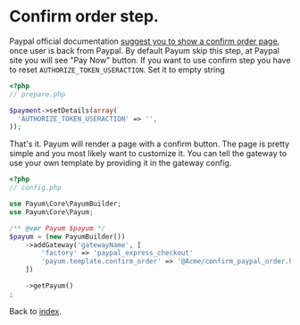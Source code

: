 # Confirm order step.

Paypal official documentation [suggest you to show a confirm order page](https://developer.paypal.com/docs/classic/express-checkout/integration-guide/ECGettingStarted/#id084RN0F0OPN), once user is back from Paypal.
By default Payum skip this step, at Paypal site you will see "Pay Now" button. If you want to use confirm step you have to reset
`AUTHORIZE_TOKEN_USERACTION`. Set it to empty string

```php
<?php
// prepare.php

$payment->setDetails(array(
  'AUTHORIZE_TOKEN_USERACTION' => '',
));
```

That's it. Payum will render a page with a confirm button. The page is pretty simple and you most likely want to customize it.
You can tell the gateway to use your own template by providing it in the gateway config.

```php
<?php
// config.php

use Payum\Core\PayumBuilder;
use Payum\Core\Payum;

/** @var Payum $payum */
$payum = (new PayumBuilder())
    ->addGateway('gatewayName', [
        'factory' => 'paypal_express_checkout'
        'payum.template.confirm_order' => '@Acme/confirm_paypal_order.html.twig',
    ])

    ->getPayum()
;
```

Back to [index](index.md).
